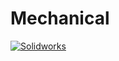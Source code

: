 # Mechanical

[![Solidworks](https://img.shields.io/badge/solidworks-005386?style=for-the-badge&logo=dassaultsystemes&logoColor=white)](#)
